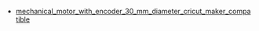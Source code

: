 * [mechanical_motor_with_encoder_30_mm_diameter_cricut_maker_compatible](mechanical_motor_with_encoder_30_mm_diameter_cricut_maker_compatible)
